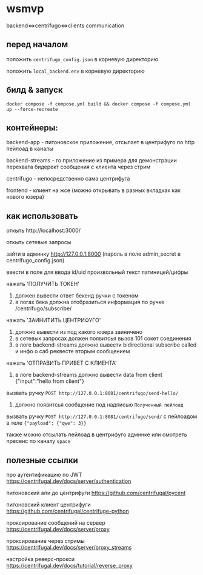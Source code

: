 # wsmvp
backend<=>centrifugo<=>clients communication


## перед началом
положить `centrifugo_config.json` в корневую директорию

положить `local_backend.env` в корневую директорию


## билд & запуск
`docker compose -f compose.yml build && docker compose -f compose.yml up --force-recreate`


## контейнеры:
backend-app - питоновское приложение, отсылает в центрифуго по http пейлоад в каналы

backend-streams - го приложение из примера для демонстрации перехвата бидерект сообщения с клиента через стрим

centrifugo - непосредственно сама центрифуга

frontend - клиент на жсе (можно открывать в разных вкладках как нового юзера)


## как использовать
откыть http://localhost:3000/

откыть сетевые запросы

зайти в админку http://127.0.0.1:8000 (пароль в поле admin_secret в centrifugo_config.json)

ввести в поле для ввода id/uid произвольный текст латиницей/цифры

нажать 'ПОЛУЧИТЬ ТОКЕН' 
  1. должен вывести ответ бекенд ручки с токеном
  2. в логах бека должна отобразиться информация по ручке /centrifugo/subscribe/


нажать 'ЗАИНИТИТЬ ЦЕНТРИФУГО'
  1. должно вывести из под какого юзера заиничено
  2. в сетевых запросах должен появитсья вызов 101 сокет соединения
  2. в логе backend-streams должно вывести bidirectional subscribe called и инфо о саб реквесте вторым сообщением

нажать 'ОТПРАВИТЬ ПРИВЕТ С КЛИЕНТА'
  1. в логе backend-streams должно вывести data from client {"input":"hello from client"}

вызвать ручку `POST http://127.0.0.1:8081/centrifugo/send-hello/`
  1. должно появитсья сообщение под надписью `Полученный пейлоад`

вызвать ручку `POST http://127.0.0.1:8081/centrifugo/send/` с пейлоадом в теле `{"payload": {"qwe": 3}}`

также можно отсылать пейлоад в центрифуго админке или смотреть пресенс по каналу `space`


## полезные ссылки
про аутентификацию по JWT
https://centrifugal.dev/docs/server/authentication

питоновский апи до центрифуги
https://github.com/centrifugal/pycent

питоновский клиент центрифуги
https://github.com/centrifugal/centrifuge-python

проксирование сообщений на сервер
https://centrifugal.dev/docs/server/proxy

проксирование через стримы
https://centrifugal.dev/docs/server/proxy_streams

настройка реверс-прокси
https://centrifugal.dev/docs/tutorial/reverse_proxy
